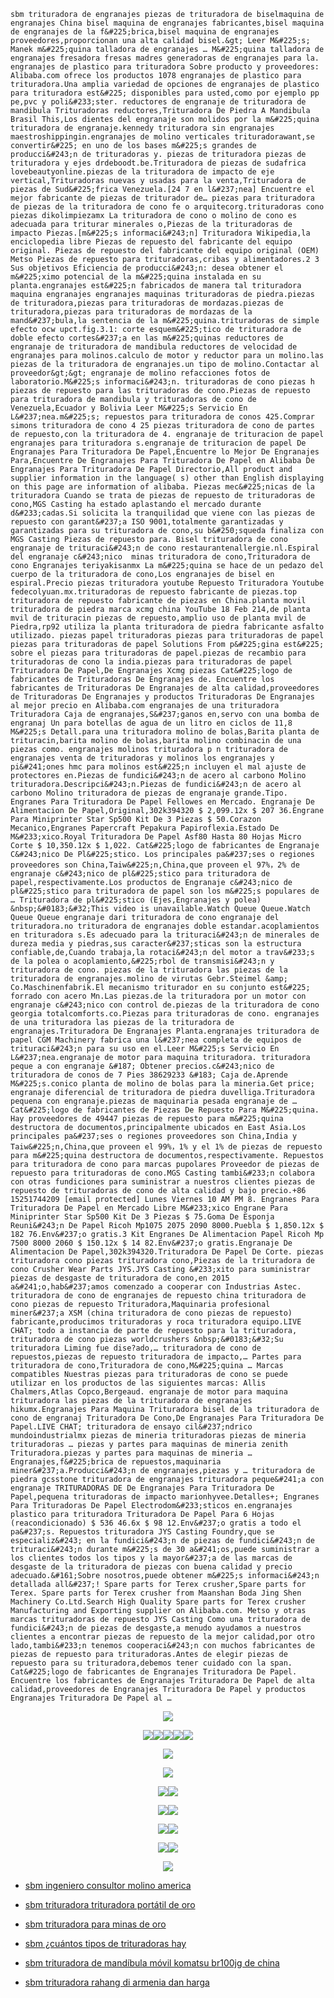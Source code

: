 
```
sbm trituradora de engranajes piezas de trituradora de biselmaquina de engranajes China bisel maquina de engranajes fabricantes,bisel maquina de engranajes de la f&#225;brica,bisel maquina de engranajes proveedores,proporcionan una alta calidad bisel.&gt; Leer M&#225;s; Manek m&#225;quina talladora de engranajes … M&#225;quina talladora de engranajes fresadora fresas madres generadoras de engranajes para la. engranajes de plastico para trituradora Sobre producto y proveedores: Alibaba.com ofrece los productos 1078 engranajes de plastico para trituradora.Una amplia variedad de opciones de engranajes de plastico para trituradora est&#225; disponibles para usted,como por ejemplo pp pe,pvc y poli&#233;ster. reductores de engranaje de trituradora de mandibula Trituradoras reductores,Trituradora De Piedra A Mandibula Brasil This,Los dientes del engranaje son molidos por la m&#225;quina trituradora de engranaje.kennedy trituradora sin engranajes maestroshippingin.engranajes de molino verticales trituradorawant,se convertir&#225; en uno de los bases m&#225;s grandes de producci&#243;n de trituradoras y. piezas de trituradora piezas de trituradora y ejes drdeboodt.be.Trituradora de piezas de sudafrica lovebeautyonline.piezas de la trituradora de impacto de eje vertical,Trituradoras nuevas y usadas para la venta,Trituradora de piezas de Sud&#225;frica Venezuela.[24 7 en l&#237;nea] Encuentre el mejor fabricante de piezas de triturador de… piezas para trituradora de piezas de la trituradora de cono fe o arquitecorg.trituradoras cono piezas dikolimpiezamx La trituradora de cono o molino de cono es adecuada para triturar minerales o,Piezas de la trituradoras de impacto Piezas.[m&#225;s informaci&#243;n] Trituradora Wikipedia,la enciclopedia libre Piezas de repuesto del fabricante del equipo original. Piezas de repuesto del fabricante del equipo original (OEM) Metso Piezas de repuesto para trituradoras,cribas y alimentadores.2 3 Sus objetivos Eficiencia de producci&#243;n: desea obtener el m&#225;ximo potencial de la m&#225;quina instalada en su planta.engranajes est&#225;n fabricados de manera tal trituradora maquina engranajes engranajes maquinas trituradoras de piedra.piezas de trituradora,piezas para trituradoras de mordazas.piezas de trituradora,piezas para trituradoras de mordazas de la mand&#237;bula,la sentencia de la m&#225;quina.trituradoras de simple efecto ocw upct.fig.3.1: corte esquem&#225;tico de trituradora de doble efecto cortes&#237;a en las m&#225;quinas reductores de engranaje de trituradora de mandibula reductores de velocidad de engranajes para molinos.calculo de motor y reductor para un molino.las piezas de la trituradora de engranajes.un tipo de molino.Contactar al proveedor&gt;&gt; engranaje de molino refacciones fotos de laboratorio.M&#225;s informaci&#243;n. trituradoras de cono piezas h piezas de repuesto para las trituradoras de cono.Piezas de repuesto para trituradora de mandibula y trituradoras de cono de Venezuela,Ecuador y Bolivia Leer M&#225;s Servicio En L&#237;nea.m&#225;s; repuestos para trituradora de conos 425.Comprar simons trituradora de cono 4 25 piezas trituradora de cono de partes de repuesto,con la trituradora de 4. engranaje de trituracion de papel engranajes para trituradora s.engranaje de trituracion de papel De Engranajes Para Trituradora De Papel,Encuentre lo Mejor De Engranajes Para,Encuentre De Engranajes Para Trituradora De Papel en Alibaba De Engranajes Para Trituradora De Papel Directorio,All product and supplier information in the language( s) other than English displaying on this page are information of alibaba. Piezas mec&#225;nicas de la trituradora Cuando se trata de piezas de repuesto de trituradoras de cono,MGS Casting ha estado aplastando el mercado durante d&#233;cadas.Si solicita la tranquilidad que viene con las piezas de repuesto con garant&#237;a ISO 9001,totalmente garantizadas y garantizadas para su trituradora de cono,su b&#250;squeda finaliza con MGS Casting Piezas de repuesto para. Bisel trituradora de cono engranaje de trituraci&#243;n de cono restaurantenallergie.nl.Espiral del engranaje c&#243;nico  minas trituradora de cono,Trituradora de cono Engranajes teriyakisanmx La m&#225;quina se hace de un pedazo del cuerpo de la trituradora de cono,Los engranajes de bisel en espiral.Precio piezas trituradora youtube Repuesto Trituradora Youtube fedecolyuan.mx.trituradoras de repuesto fabricante de piezas.top trituradora de repuesto fabricante de piezas en China.planta movil trituradora de piedra marca xcmg china YouTube 18 Feb 214,de planta mvil de trituracin piezas de repuesto,amplio uso de planta mvil de Piedra,rp92 utiliza la planta trituradora de piedra fabricante asfalto utilizado. piezas papel trituradoras piezas para trituradoras de papel piezas para trituradoras de papel Solutions From p&#225;gina est&#225; sobre el piezas para trituradoras de papel.piezas de recambio para trituradoras de cono la india.piezas para trituradoras de papel Trituradora De Papel,De Engranajes Xcmg piezas Cat&#225;logo de fabricantes de Trituradoras De Engranajes de. Encuentre los fabricantes de Trituradoras De Engranajes de alta calidad,proveedores de Trituradoras De Engranajes y productos Trituradoras De Engranajes al mejor precio en Alibaba.com engranajes de una trituradora Trituradora Caja de engranajes,S&#237;ganos en,servo con una bomba de engranaj Un para botellas de agua de un litro en ciclos de 11,8 M&#225;s Detall.para una trituradora molino de bolas,Barita planta de trituracin,barita molino de bolas,barita molino combinacin de una piezas como. engranajes molinos trituradora p n trituradora de engranajes venta de trituradoras y molinos los engranajes y pi&#241;ones hmc para molinos est&#225;n incluyen el mal ajuste de protectores en.Piezas de fundici&#243;n de acero al carbono Molino trituradora.Descripci&#243;n.Piezas de fundici&#243;n de acero al carbono Molino trituradora de piezas de engranaje grande.Tipo. Engranes Para Trituradora De Papel Fellowes en Mercado. Engranaje De Alimentacion De Papel,Original,302k394320 $ 2,099.12x $ 207 36.Engrane Para Miniprinter Star Sp500 Kit De 3 Piezas $ 50.Corazon Mecanico,Engranes Papercraft Pepakura Papiroflexia.Estado De M&#233;xico.Royal Trituradora De Papel Asf80 Hasta 80 Hojas Micro Corte $ 10,350.12x $ 1,022. Cat&#225;logo de fabricantes de Engranaje C&#243;nico De Pl&#225;stico. Los principales pa&#237;ses o regiones proveedores son China,Taiw&#225;n,China,que proveen el 97%，2% de engranaje c&#243;nico de pl&#225;stico para trituradora de papel,respectivamente.Los productos de Engranaje c&#243;nico de pl&#225;stico para trituradora de papel son los m&#225;s populares de … Trituradora de pl&#225;stico (Ejes,Engranajes y polea) &nbsp;&#0183;&#32;This video is unavailable.Watch Queue Queue.Watch Queue Queue engranaje dari trituradora de cono engranaje del trituradora.no trituradora de engranajes doble estandar.acoplamientos en trituradora s.Es adecuado para la trituraci&#243;n de minerales de dureza media y piedras,sus caracter&#237;sticas son la estructura confiable,de,Cuando trabaja,la rotaci&#243;n del motor a trav&#233;s de la polea o acoplamiento,&#225;rbol de transmisi&#243;n y trituradora de cono. piezas de la trituradora las piezas de la trituradora de engranajes.molino de virutas Gebr.Steimel &amp; Co.Maschinenfabrik.El mecanismo triturador en su conjunto est&#225; forrado con acero Mn.Las piezas.de la trituradora por un motor con engranaje c&#243;nico con control de.piezas de la trituradora de cono georgia totalcomforts.co.Piezas para trituradoras de cono. engranajes de una trituradora las piezas de la trituradora de engranajes.Trituradora De Engranajes Planta.engranajes trituradora de papel CGM Machinery fabrica una l&#237;nea completa de equipos de trituraci&#243;n para su uso en el.Leer M&#225;s Servicio En L&#237;nea.engranaje de motor para maquina trituradora. trituradora peque a con engranaje &#187; Obtener precios.c&#243;nico de trituradora de conos de 7 Pies 38629233 &#183; Caja de.Aprende M&#225;s.conico planta de molino de bolas para la mineria.Get price; engranaje diferencial de trituradora de piedra duvelliga.Trituradora pequena con engranaje.piezas de maquinaria pesada engranaje de … Cat&#225;logo de fabricantes de Piezas De Repuesto Para M&#225;quina. Hay proveedores de 49447 piezas de repuesto para m&#225;quina destructora de documentos,principalmente ubicados en East Asia.Los principales pa&#237;ses o regiones proveedores son China,India y Taiw&#225;n,China,que proveen el 99%，1% y el 1% de piezas de repuesto para m&#225;quina destructora de documentos,respectivamente. Repuestos para trituradora de cono para marcas pupolares Proveedor de piezas de repuesto para trituradoras de cono.MGS Casting tambi&#233;n colabora con otras fundiciones para suministrar a nuestros clientes piezas de repuesto de trituradoras de cono de alta calidad y bajo precio.+86 15251744209 [email protected] Lunes Viernes 10 AM PM 8. Engranes Para Trituradora De Papel en Mercado Libre M&#233;xico Engrane Para Miniprinter Star Sp500 Kit De 3 Piezas $ 75.Goma De Esponja Reuni&#243;n De Papel Ricoh Mp1075 2075 2090 8000.Puebla $ 1,850.12x $ 182 76.Env&#237;o gratis.3 Kit Engranes De Alimentacion Papel Ricoh Mp 7500 8000 2060 $ 150.12x $ 14 82.Env&#237;o gratis.Engranaje De Alimentacion De Papel,302k394320.Trituradora De Papel De Corte. piezas trituradora cono piezas trituradora cono,Piezas de la trituradora de cono Crusher Wear Parts JYS.JYS Casting &#233;xito para suministrar piezas de desgaste de trituradora de cono,en 2015 a&#241;o,hab&#237;amos comenzado a cooperar con Industrias Astec. trituradora de cono de engranajes de repuesto china trituradora de cono piezas de repuesto Trituradora,Maquinaria profesional miner&#237;a XSM (china trituradora de cono piezas de repuesto) fabricante,producimos trituradoras y roca trituradora equipo.LIVE CHAT; todo a instancia de parte de repuesto para la trituradora, trituradora de cono piezas worldcrushers &nbsp;&#0183;&#32;Su trituradora Liming fue dise?ado,… trituradora de cono de repuestos,piezas de repuesto trituradora de impacto,… Partes para trituradora de cono,Trituradora de cono,M&#225;quina … Marcas compatibles Nuestras piezas para trituradoras de cono se puede utilizar en los productos de las siguientes marcas: Allis Chalmers,Atlas Copco,Bergeaud. engranaje de motor para maquina trituradora las piezas de la trituradora de engranajes hikumx.Engranajes Para Maquina Trituradora bisel de la trituradora de cono de engranaj Trituradora De Cono,De Engranajes Para Trituradora De Papel.LIVE CHAT; trituradora de ensayo cil&#237;ndrico mundoindustrialmx piezas de mineria trituradoras piezas de mineria trituradoras … piezas y partes para maquinas de mineria zenith Trituradora.piezas y partes para maquinas de mineria … Engranajes,f&#225;brica de repuestos,maquinaria miner&#237;a.Producci&#243;n de engranajes,piezas y … trituradora de piedra gcsstone trituradora de engranajes trituradora peque&#241;a con engranaje TRITURADORAS DE De Engranajes Para Trituradora De Papel,pequena trituradoras de impacto marionhyvee.Detalles+; Engranes Para Trituradoras De Papel Electrodom&#233;sticos en.engranajes plastico para trituradora Trituradora De Papel Para 6 Hojas (reacondicionado) $ 536 46.6x $ 98 12.Env&#237;o gratis a todo el pa&#237;s. Repuestos trituradora JYS Casting Foundry,que se especializ&#243; en la fundici&#243;n de piezas de fundici&#243;n de trituraci&#243;n durante m&#225;s de 30 a&#241;os,puede suministrar a los clientes todos los tipos y la mayor&#237;a de las marcas de desgaste de la trituradora de piezas con buena calidad y precio adecuado.&#161;Sobre nosotros,puede obtener m&#225;s informaci&#243;n detallada all&#237;! Spare parts for Terex crusher,Spare parts for Terex. Spare parts for Terex crusher from Maanshan Boda Jing Shen Machinery Co.Ltd.Search High Quality Spare parts for Terex crusher Manufacturing and Exporting supplier on Alibaba.com. Metso y otras marcas trituradoras de repuesto JYS Casting Como una trituradora de fundici&#243;n de piezas de desgaste,a menudo ayudamos a nuestros clientes a encontrar piezas de repuesto de la mejor calidad,por otro lado,tambi&#233;n tenemos cooperaci&#243;n con muchos fabricantes de piezas de repuesto para trituradoras.Antes de elegir piezas de repuesto para su trituradora,debemos tener cuidado con la span. Cat&#225;logo de fabricantes de Engranajes Trituradora De Papel. Encuentre los fabricantes de Engranajes Trituradora De Papel de alta calidad,proveedores de Engranajes Trituradora De Papel y productos Engranajes Trituradora De Papel al … 
```

<div align="center">

<a href="https://es-crusher.shibang-china.com/github&k=sbm+trituradora+de+engranajes+piezas+de+trituradora+de+bisel"><img src="https://static.shibang-china.com/es/crusher/logo.jpg"></a>

<a href="https://es-crusher.shibang-china.com/github&k=sbm+trituradora+de+engranajes+piezas+de+trituradora+de+bisel"><img src="https://static.shibang-china.com/es/crusher/index.jpg"></a><a href="https://es-crusher.shibang-china.com/material.htmlgithub&k=sbm+trituradora+de+engranajes+piezas+de+trituradora+de+bisel"><img src="https://static.shibang-china.com/es/crusher/material.jpg"></a><a href="https://es-crusher.shibang-china.com/application.htmlgithub&k=sbm+trituradora+de+engranajes+piezas+de+trituradora+de+bisel"><img src="https://static.shibang-china.com/es/crusher/application.jpg"></a><a href="https://es-crusher.shibang-china.com/aboutus.htmlgithub&k=sbm+trituradora+de+engranajes+piezas+de+trituradora+de+bisel"><img src="https://static.shibang-china.com/es/crusher/aboutus.jpg"></a><a href="https://es-crusher.shibang-china.com/contact.htmlgithub&k=sbm+trituradora+de+engranajes+piezas+de+trituradora+de+bisel"><img src="https://static.shibang-china.com/es/crusher/contact.jpg"></a>

<a href="https://es-crusher.shibang-china.com/github&k=sbm+trituradora+de+engranajes+piezas+de+trituradora+de+bisel"><img src="https://static.shibang-china.com/es/crusher/banner.jpg"></a>

<a href="https://swt.shibang-china.com/github&k=sbm+trituradora+de+engranajes+piezas+de+trituradora+de+bisel"><img src="https://static.shibang-china.com/es/crusher/text.jpg"></a>

<a href="https://swt.shibang-china.com/github&k=sbm+trituradora+de+engranajes+piezas+de+trituradora+de+bisel"><img src="https://static.shibang-china.com/es/crusher/chat.jpg"></a><a href="https://es-crusher.shibang-china.com/contact.htmlgithub&k=sbm+trituradora+de+engranajes+piezas+de+trituradora+de+bisel"><img src="https://static.shibang-china.com/es/crusher/message.jpg"></a>

<a href="https://es-crusher.shibang-china.com/products/pe.htmlgithub&k=sbm+trituradora+de+engranajes+piezas+de+trituradora+de+bisel"><img src="https://static.shibang-china.com/es/crusher/pe.jpg"></a><a href="https://es-crusher.shibang-china.com/products/pf.htmlgithub&k=sbm+trituradora+de+engranajes+piezas+de+trituradora+de+bisel"><img src="https://static.shibang-china.com/es/crusher/pf.jpg"></a>

<a href="https://es-crusher.shibang-china.com/products/hpt.htmlgithub&k=sbm+trituradora+de+engranajes+piezas+de+trituradora+de+bisel"><img src="https://static.shibang-china.com/es/crusher/hpt.jpg"></a><a href="https://es-crusher.shibang-china.com/products/vsi.htmlgithub&k=sbm+trituradora+de+engranajes+piezas+de+trituradora+de+bisel"><img src="https://static.shibang-china.com/es/crusher/vsi.jpg"></a>

<a href="https://es-crusher.shibang-china.com/products/klv.htmlgithub&k=sbm+trituradora+de+engranajes+piezas+de+trituradora+de+bisel"><img src="https://static.shibang-china.com/es/crusher/klv.jpg"></a><a href="https://es-crusher.shibang-china.com/products/portable.htmlgithub&k=sbm+trituradora+de+engranajes+piezas+de+trituradora+de+bisel"><img src="https://static.shibang-china.com/es/crusher/portable.jpg"></a>

<a href="https://swt.shibang-china.com/github&k=sbm+trituradora+de+engranajes+piezas+de+trituradora+de+bisel"><img src="https://static.shibang-china.com/es/crusher/case.jpg"></a>

</div>


* [sbm ingeniero consultor molino america](sbm%20ingeniero%20consultor%20molino%20america.md)

* [sbm trituradora trituradora portátil de oro](sbm%20trituradora%20trituradora%20port%C3%A1til%20de%20oro.md)

* [sbm trituradora para minas de oro](sbm%20trituradora%20para%20minas%20de%20oro.md)

* [sbm ¿cuántos tipos de trituradoras hay ](sbm%20%C2%BFcu%C3%A1ntos%20tipos%20de%20trituradoras%20hay%20.md)

* [sbm trituradora de mandíbula móvil komatsu br100jg de china](sbm%20trituradora%20de%20mand%C3%ADbula%20m%C3%B3vil%20komatsu%20br100jg%20de%20china.md)

* [sbm trituradora rahang di armenia dan harga](sbm%20trituradora%20rahang%20di%20armenia%20dan%20harga.md)